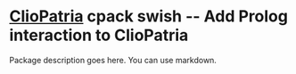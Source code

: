 # [ClioPatria](http://cliopatria.swi-prolog.org) cpack swish -- Add Prolog interaction to ClioPatria

Package description goes here.  You can use markdown.
